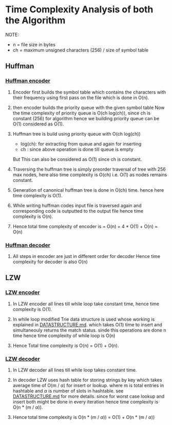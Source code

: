 # Time Complexity Analysis of both the Algorithm

NOTE:   
* n = file size in bytes
* ch = maximum unsigned characters (256) / size of symbol table

## Huffman

### [Huffman encoder](./huffman/encoder.c)  

1. Encoder first builds the symbol table which contains the characters 
with their frequency using first pass on the file which is done in 
O(n). 

2. then encoder builds the priority queue with the given symbol table
Now the time complexity of priority queue is O(ch log(ch)), since ch is
constant (256) for algorithm hence we building priority queue can be O(1) 
considered as O(1).


3. Huffman tree is build using priority queue with O(ch log(ch))
     * log(ch): for extracting from queue and again for inserting
     * ch : since above operation is done till queue is empty

    But This can also be considered as O(1) since ch is constant.

4. Traversing the huffman tree is simply preorder traversal of tree 
with 256 max nodes, here also time complexity is O(ch) i.e. O(1) as nodes 
remains constant.

5. Generation of canonical huffman tree is done in O(ch) time. hence here 
time complexity is O(1).

6. While writing huffman codes input file is traversed again and
corresponding code is outputted to the output file hence time complexity is
O(n).

7. Hence total time complexity of encoder is 
     = O(n) + 4 * O(1) + O(n)
     = O(n)

### [Huffman decoder](huffman/decoder.c)
1. All steps in encoder are just in different order for decoder 
Hence time complexity for decoder is also O(n)


## LZW

### [LZW encoder](LZW/lzw_encoder.c)
1. In LZW encoder all lines till while loop take constant time, hence time
complexity is O(1).

2. In while loop modified Trie data structure is used whose working 
is explained in [DATASTRUCTURE.md](./DATASTRUCTURE.md). which takes 
O(1) time to insert and simultaneouly returns the match status.
sinde this operations are done n time hence time complexity of while loop is 
O(n)

3. Hence Total time complexity is O(n) = O(1) + O(n).

### [LZW decoder](LZW/lzw_decoder.c)
1. In LZW decoder all lines till while loop takes constant time.

2. In decoder LZW uses hash table for storing strings by key
which takes average time of O(m / _&alpha;_) for insert or lookup. where 
m is total entries in hashtable and _&alpha;_ is number of slots in hashtable.
see [DATASTRUCTURE.md](./DATASTRUCTURE.md) for more details. since for worst 
case lookup and insert both might be done in every iteration hence time 
complexity is O(n * (m / _&alpha;_)).

3. Hence total time complexity is 
O(n * (m / _&alpha;_)) = O(1) + O(n * (m / _&alpha;_))












